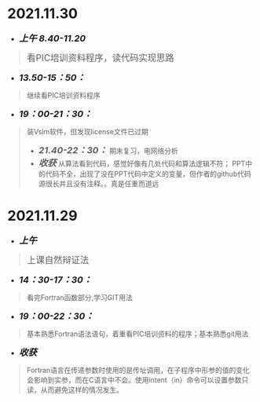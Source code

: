 #  2021.11.30
* <font size=4>__*上午 8.40-11.20*__</font>
> <font size=4>看PIC培训资料程序，读代码实现思路</font>
* <font size=4>__*13.50-15：50：*__</font>
>继续看PIC培训资料程序
* <font size=4>__*19：00-21：30：*__</font>
>装Vsim软件，但发现license文件已过期
>* <font size=4>__*21.40-22：30：*__</font>
>期末复习，电网络分析
>* <font size=4>__*收获*__</font>
>从算法看到代码，感觉好像有几处代码和算法逻辑不符；
>PPT中的代码不全，出现了没在PPT代码中定义的变量，但作者的github代码源很长并且没有注释。。真是任重而道远



#  2021.11.29
* <font size=4>__*上午*__</font>
> <font size=4>上课自然辩证法</font>
* <font size=4>__*14：30-17：30：*__</font>
>看完Fortran函数部分,学习GIT用法
* <font size=4>__*19：00-22：30：*__</font>
>基本熟悉Fortran语法语句，着重看PIC培训资料的程序；基本熟悉git用法
* <font size=4>__*收获*__</font>
>Fortran语言在传递参数时使用的是传址调用，在子程序中形参的值的变化会影响到实参，而在C语言中不会。使用intent（in）命令可以设置参数只读，从而避免这样的情况发生。


